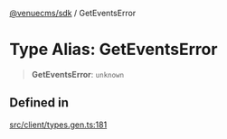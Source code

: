 [@venuecms/sdk](../wiki/Home) / GetEventsError

# Type Alias: GetEventsError

> **GetEventsError**: `unknown`

## Defined in

[src/client/types.gen.ts:181](https://github.com/venuecms/sdk/blob/237fa033828e8f78d40380a5c39f6cf5abc00484/src/client/types.gen.ts#L181)
